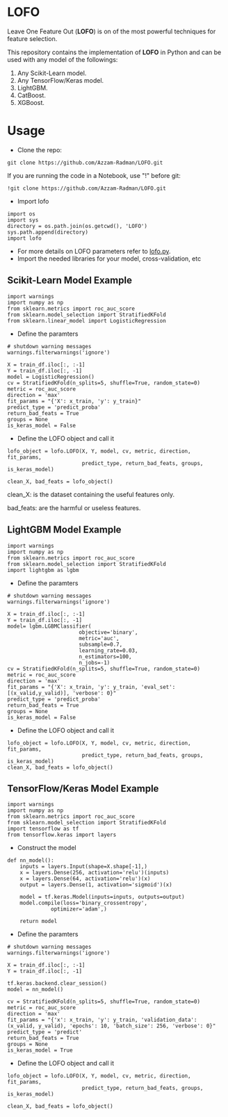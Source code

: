 # LOFO
Leave One Feature Out (**LOFO**) is on of the most powerful techniques for feature selection. 

This repository contains the implementation of **LOFO** in Python and can be used with any model of the followings:
1. Any Scikit-Learn model.
2. Any TensorFlow/Keras model.
3. LightGBM.
4. CatBoost.
5. XGBoost.

# Usage
- Clone the repo:
```
git clone https://github.com/Azzam-Radman/LOFO.git
```
If you are running the code in a Notebook, use "!" before git:
```
!git clone https://github.com/Azzam-Radman/LOFO.git
```
- Import lofo
```
import os
import sys
directory = os.path.join(os.getcwd(), 'LOFO')
sys.path.append(directory)
import lofo
```
- For more details on LOFO parameters refer to [lofo.py](https://github.com/Azzam-Radman/LOFO/blob/main/lofo.py).
- Import the needed libraries for your model, cross-validation, etc
## Scikit-Learn Model Example
```
import warnings
import numpy as np
from sklearn.metrics import roc_auc_score
from sklearn.model_selection import StratifiedKFold
from sklearn.linear_model import LogisticRegression
```
- Define the paramters
```
# shutdown warning messages
warnings.filterwarnings('ignore')

X = train_df.iloc[:, :-1]
Y = train_df.iloc[:, -1]
model = LogisticRegression()
cv = StratifiedKFold(n_splits=5, shuffle=True, random_state=0)
metric = roc_auc_score
direction = 'max'
fit_params = "{'X': x_train, 'y': y_train}"
predict_type = 'predict_proba'
return_bad_feats = True
groups = None
is_keras_model = False
```

- Define the LOFO object and call it
```
lofo_object = lofo.LOFO(X, Y, model, cv, metric, direction, fit_params, 
                        predict_type, return_bad_feats, groups, is_keras_model)

clean_X, bad_feats = lofo_object()
```
clean_X: is the dataset containing the useful features only.

bad_feats: are the harmful or useless features.

## LightGBM Model Example
```
import warnings
import numpy as np
from sklearn.metrics import roc_auc_score
from sklearn.model_selection import StratifiedKFold
import lightgbm as lgbm
```

- Define the paramters
```
# shutdown warning messages
warnings.filterwarnings('ignore')

X = train_df.iloc[:, :-1]
Y = train_df.iloc[:, -1]
model= lgbm.LGBMClassifier(
                       objective='binary',
                       metric='auc',
                       subsample=0.7,
                       learning_rate=0.03,
                       n_estimators=100,
                       n_jobs=-1)
cv = StratifiedKFold(n_splits=5, shuffle=True, random_state=0)
metric = roc_auc_score
direction = 'max'
fit_params = "{'X': x_train, 'y': y_train, 'eval_set': [(x_valid,y_valid)], 'verbose': 0}"
predict_type = 'predict_proba'
return_bad_feats = True
groups = None
is_keras_model = False
```

- Define the LOFO object and call it
```
lofo_object = lofo.LOFO(X, Y, model, cv, metric, direction, fit_params, 
                        predict_type, return_bad_feats, groups, is_keras_model)
clean_X, bad_feats = lofo_object()
```

## TensorFlow/Keras Model Example
```
import warnings
import numpy as np
from sklearn.metrics import roc_auc_score
from sklearn.model_selection import StratifiedKFold
import tensorflow as tf
from tensorflow.keras import layers
```
- Construct the model
```
def nn_model():
    inputs = layers.Input(shape=X.shape[-1],)
    x = layers.Dense(256, activation='relu')(inputs)
    x = layers.Dense(64, activation='relu')(x)
    output = layers.Dense(1, activation='sigmoid')(x)
    
    model = tf.keras.Model(inputs=inputs, outputs=output)
    model.compile(loss='binary_crossentropy',
              optimizer='adam',)
    
    return model
```

- Define the paramters
```
# shutdown warning messages
warnings.filterwarnings('ignore')

X = train_df.iloc[:, :-1]
Y = train_df.iloc[:, -1]

tf.keras.backend.clear_session()
model = nn_model()

cv = StratifiedKFold(n_splits=5, shuffle=True, random_state=0)
metric = roc_auc_score
direction = 'max'
fit_params = "{'x': x_train, 'y': y_train, 'validation_data': (x_valid, y_valid), 'epochs': 10, 'batch_size': 256, 'verbose': 0}"
predict_type = 'predict'
return_bad_feats = True
groups = None
is_keras_model = True
```

- Define the LOFO object and call it
```
lofo_object = lofo.LOFO(X, Y, model, cv, metric, direction, fit_params, 
                        predict_type, return_bad_feats, groups, is_keras_model)

clean_X, bad_feats = lofo_object()
```
